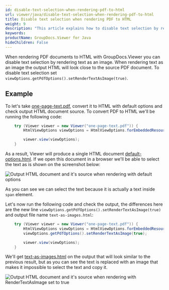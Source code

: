 ```yaml
---
id: disable-text-selection-when-rendering-pdf-to-html
url: viewer/java/disable-text-selection-when-rendering-pdf-to-html
title: Disable text selection when rendering PDF to HTML
weight: 9
description: "This article explains how to disable text selection by rendering text as image when viewing PDF Documents with GroupDocs.Viewer within your Java applications."
keywords: 
productName: GroupDocs.Viewer for Java
hideChildren: False
---
```

When rendering PDF documents to HTML with GroupDocs.Viewer you can disable text selection by rendering text as an image. When rendering text as an image the output HTML will look close to the source PDF document. To disable text selection set `viewOptions.getPdfOptions().setRenderTextAsImage(true)`.

## Example

To let's take [one-page-text.pdf](/viewer/java/sample-files/disable-text-selection/one-page-text.pdf), convert it to HTML with default options and check output HTML document source. To convert PDF to HTML we'll be running the following code:

```java
    try (Viewer viewer = new Viewer("one-page-text.pdf")) {
        HtmlViewOptions viewOptions = HtmlViewOptions.forEmbeddedResources("default-options.html");

        viewer.view(viewOptions);
    }
```

As a result, Viewer will produce a single HTML document [default-options.html](/viewer/java/sample-files/disable-text-selection/default-options.html). If we open this document in a browser we'll be able to select the text as is shown on the screenshot below:

![Output HTML document and it's source when rendering with default options](/viewer/java/images/disable-text-selection/default-options.png)

As you can see we can select the text because it is actually a text inside `span` element.

Let's now run the following code and check the output, the differences here are the new line `viewOptions.getPdfOptions().setRenderTextAsImage(true)` and output file name `text-as-images.html`:

```java
    try (Viewer viewer = new Viewer("one-page-text.pdf")) {
        HtmlViewOptions viewOptions = HtmlViewOptions.forEmbeddedResources("text-as-images.html");
        viewOptions.getPdfOptions().setRenderTextAsImage(true);

        viewer.view(viewOptions);
    }
```

We'll get [text-as-images.html](/viewer/java/sample-files/disable-text-selection/text-as-images.html) on the output that will look similar to the previous result, but as you can see the text is replaced with an image that makes it impossible to select the text and copy it.

![Output HTML document and it's source when rendering with RenderTextAsImage set to true](/viewer/java/images/disable-text-selection/text-as-images.png)
